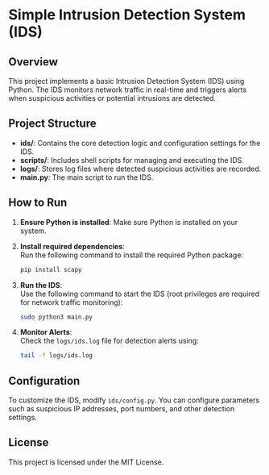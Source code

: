 # Simple Intrusion Detection System (IDS)

## Overview
This project implements a basic Intrusion Detection System (IDS) using Python. The IDS monitors network traffic in real-time and triggers alerts when suspicious activities or potential intrusions are detected.

## Project Structure
- **ids/**: Contains the core detection logic and configuration settings for the IDS.
- **scripts/**: Includes shell scripts for managing and executing the IDS.
- **logs/**: Stores log files where detected suspicious activities are recorded.
- **main.py**: The main script to run the IDS.

## How to Run

1. **Ensure Python is installed**: Make sure Python is installed on your system.

2. **Install required dependencies**:  
   Run the following command to install the required Python package:
   ```bash
   pip install scapy
   ```

3. **Run the IDS**:  
   Use the following command to start the IDS (root privileges are required for network traffic monitoring):
   ```bash
   sudo python3 main.py
   ```

4. **Monitor Alerts**:  
   Check the `logs/ids.log` file for detection alerts using:
   ```bash
   tail -f logs/ids.log
   ```

## Configuration
To customize the IDS, modify `ids/config.py`. You can configure parameters such as suspicious IP addresses, port numbers, and other detection settings.

## License
This project is licensed under the MIT License.

